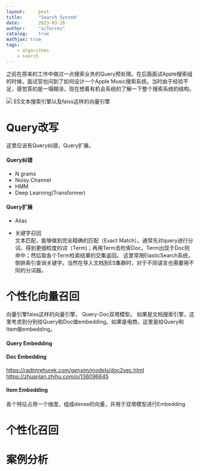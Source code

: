 ```yaml
---
layout:     post
title:      "Search System"
date:       2023-03-26
author:     "xcTorres"
catalog:    true
mathjax: true
tags:
    - algorithms
    - search
---  
```


之前在原来的工作中做过一点搜索业务的Query预处理。在后面面试Apple搜索组的时候，面试官也问到了如何设计一个Apple Music搜索系统。当时由于经验不足，感觉答的是一塌糊涂，现在想着有机会系统的了解一下整个搜索系统的结构。 

![](https://intranetproxy.alipay.com/skylark/lark/0/2021/png/318810/1618470126165-fc000bd9-c39b-423b-b4ec-9ee5c2f02e06.png#from=url&id=pQ6RS&margin=%5Bobject%20Object%5D&originHeight=863&originWidth=1617&originalType=binary&ratio=1&status=done&style=none)
ES文本搜索引擎以及faiss这样的向量引擎  

# Query改写
这里应该有Query纠错，Query扩展。
#### Query纠错  
- N grams
- Noisy Channel
- HMM  
- Deep Learning(Transformer)

#### Query扩展  
- Alias


- 关键字召回  
文本匹配，能够做到完全精确的匹配（Exact Match）。通常先对query进行分词，得到更细粒度的词（Term)；再用Term去检索Doc，Term出现于Doc则命中；然后取各个Term检索结果的交集返回。
这里常用ElasticSearch系统，倒排索引查询关键字。当然在导入文档到ES集群时，对于不同语言也需要用不同的分词器。



# 个性化向量召回  
向量引擎faiss这样的向量引擎， Query-Doc双塔模型。 
如果是文档搜索引擎，这里考虑到分别给Query和Doc做embedding。如果是电商，这里是给Query和Item做embedding。  
#### Query Embedding  



#### Doc Embedding
https://radimrehurek.com/gensim/models/doc2vec.html  
https://zhuanlan.zhihu.com/p/136096645


#### Item Embedding  

各个特征占用一个维度，组成dense的向量，并用于双塔模型进行Embedding


# 个性化召回




# 案例分析